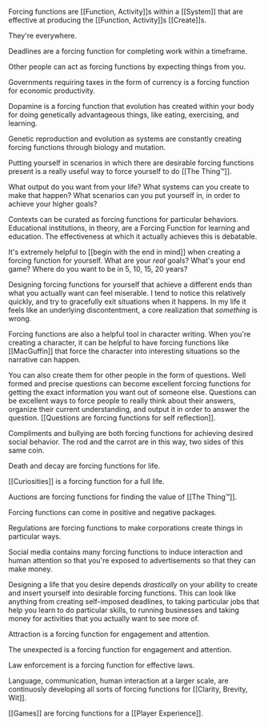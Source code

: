Forcing functions are [[Function, Activity]]s within a [[System]] that are effective at producing the [[Function, Activity]]s [[Create]]s.

They're everywhere.

Deadlines are a forcing function for completing work within a timeframe. 

Other people can act as forcing functions by expecting things from you. 

Governments requiring taxes in the form of currency is a forcing function for economic productivity.

Dopamine is a forcing function that evolution has created within your body for doing genetically advantageous things, like eating, exercising, and learning.

Genetic reproduction and evolution as systems are constantly creating forcing functions through biology and mutation.

Putting yourself in scenarios in which there are desirable forcing functions present is a really useful way to force yourself to do [[The Thing™]].

What output do you want from your life? What systems can you create to make that happen? What scenarios can you put yourself in, in order to achieve your higher goals?

Contexts can be curated as forcing functions for particular behaviors. Educational institutions, in theory, are a Forcing Function for learning and education. The effectiveness at which it actually achieves this is debatable.

It's extremely helpful to [[begin with the end in mind]] when creating a forcing function for yourself. What are your *real* goals? What's your end game? Where do you want to be in 5, 10, 15, 20 years? 

Designing forcing functions for yourself that achieve a different ends than what you actually want can feel miserable. I tend to notice this relatively quickly, and try to gracefully exit situations when it happens. In my life it feels like an underlying discontentment, a core realization that *something* is wrong.

Forcing functions are also a helpful tool in character writing. When you're creating a character, it can be helpful to have forcing functions like [[MacGuffin]] that force the character into interesting situations so the  narrative can happen.

You can also create them for other people in the form of questions. Well formed and precise questions can become excellent forcing functions for getting the exact information you want out of someone else. Questions can be excellent ways to force people to really think about their answers, organize their current understanding, and output it in order to answer the question. [[Questions are forcing functions for self reflection]].

Compliments and bullying are both forcing functions for achieving desired social behavior. The rod and the carrot are in this way, two sides of this same coin.

Death and decay are forcing functions for life.

[[Curiosities]] is a forcing function for a full life.

Auctions are forcing functions for finding the value of [[The Thing™]].

Forcing functions can come in positive and negative packages.

Regulations are forcing functions to make corporations create things in particular ways.

Social media contains many forcing functions to induce interaction and human attention so that you're exposed to advertisements so that they can make money.

Designing a life that you desire depends *drastically* on your ability to create and insert yourself into desirable forcing functions. This can look like anything from creating self-imposed deadlines, to taking particular jobs that help you learn to do particular skills, to running businesses and taking money for activities that you actually want to see more of.

Attraction is a forcing function for engagement and attention.

The unexpected is a forcing function for engagement and attention.

Law enforcement is a forcing function for effective laws.

Language, communication, human interaction at a larger scale, are continuosly developing all sorts of forcing functions for [[Clarity, Brevity, Wit]].

[[Games]] are forcing functions for a [[Player Experience]].
